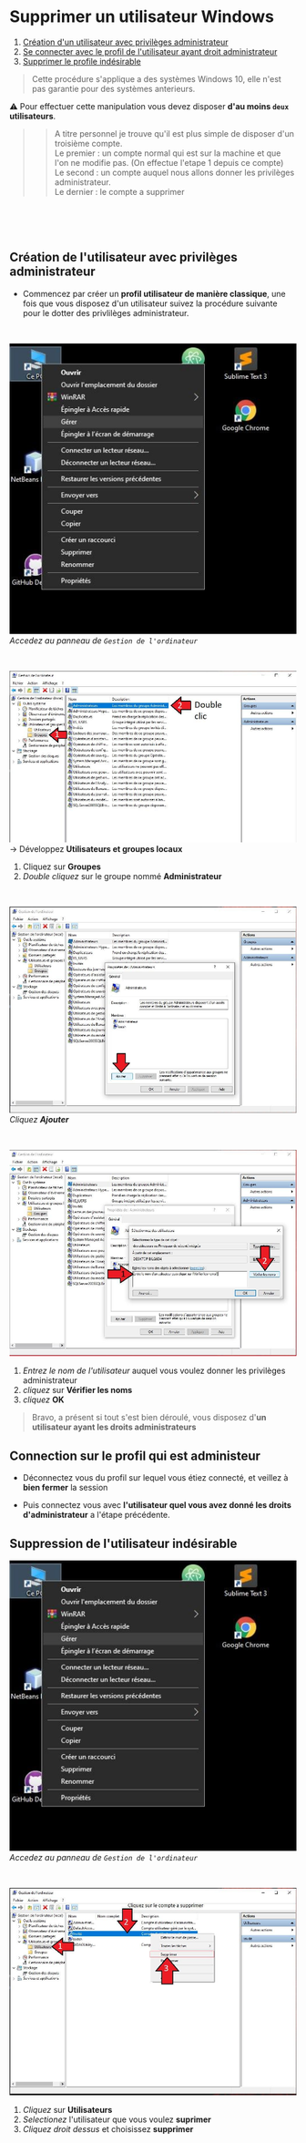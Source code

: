 # Supprimer un utilisateur Windows

1. [Création d'un utilisateur avec privilèges administrateur](Création-de-l'utilisateur-avec-privilèges-administrateur)
2. [Se connecter avec le profil de l'utilisateur ayant droit administrateur](Connection-sur-le-profil-qui-est-administeur)
3. [Supprimer le profile indésirable](Suppression-de-l'utilisateur-indésirable)

> Cette procédure s'applique a des systèmes Windows 10, elle n'est pas garantie pour des systèmes anterieurs.

:warning: Pour effectuer cette manipulation vous devez disposer **d'au moins `deux` utilisateurs**.

>> A titre personnel je trouve qu'il est plus simple de disposer d'un troisième compte.<br>
Le premier : un compte normal qui est sur la machine et que l'on ne modifie pas. (On effectue l'etape 1 depuis ce compte)<br>
Le second : un compte auquel nous allons donner les privilèges administrateur.<br>
Le dernier : le compte a supprimer

<br><br><br>

## Création de l'utilisateur avec privilèges administrateur

- Commencez par créer un **profil utilisateur de manière classique**, une fois que vous disposez d'un utilisateur suivez la procédure suivante pour le dotter des privlilèges administrateur.

<br>

![Accès au panneau de gestion](img/01.jpg)
*Accedez au panneau de `Gestion de l'ordinateur`*

<br>

![Gestion des groupes](img/02.jpg)
-> Développez **Utilisateurs et groupes locaux**
1. Cliquez sur **Groupes**
2. *Double cliquez* sur le groupe nommé **Administrateur**

<br>

![Ajouter l'utilisateur](img/03.jpg)
_Cliquez **Ajouter**_

<br>

![Ajout de l'utilisateur](img/04.jpg)
1. *Entrez le nom de l'utilisateur* auquel vous voulez donner les privilèges administrateur
2. *cliquez* sur **Vérifier les noms**
3. *cliquez* **OK**


> Bravo, a présent si tout s'est bien déroulé, vous disposez d'**un utilisateur ayant les droits administrateurs**

## Connection sur le profil qui est administeur

- Déconnectez vous du profil sur lequel vous étiez connecté, et veillez à **bien fermer** la session

- Puis connectez vous avec **l'utilisateur quel vous avez donné les droits d'administrateur** a l'étape précédente.

## Suppression de l'utilisateur indésirable

![Accès au panneau de gestion](img/01.jpg)
*Accedez au panneau de `Gestion de l'ordinateur`*

<br>

![Accès au panneau de gestion](img/05.jpg)
1. *Cliquez* sur **Utilisateurs**
2. *Selectionez* l'utilisateur que vous voulez **suprimer**
3. *Cliquez droit dessus* et choisissez **supprimer**

<br><br><br><br><br><br><br><br><br><br><br><br>

Si vous avez de modifications a soumettre, ou que vous avez constater des erreures, n'hésitez pas a proposer des corrections sur le [dépot](https://github.com/lostsh/winDeleteUser)